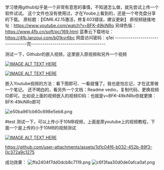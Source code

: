 
学习使用github似乎是一个非常有意思的事情，不知道怎么做，就先尝试上传一个软件试试。
这个文件也没有使用过，才在Yoube上看到的，还是一个夸克盘分享的下载。
原标题：【IDM6.42.15激活，修复403错误，建议更新】
原视频链接地址：https://www.youtube.com/watch?v=BFK-49kiNRo
另绿色版：https://www.4fb.cn/soft/pc/169.html
蓝奏云下载地址：
https://4fb.lanzouj.com/b01kvr6bc
网盘访问密码：q1ei
---------------------------------完--------------------------------------

测试一下，Githubr的嵌入视频，这里嵌入原视频和另外一个视频

[![IMAGE ALT TEXT HERE](https://img.youtube.com/vi/BFK-49kiNRo/0.jpg)](https://www.youtube.com/watch?v=BFK-49kiNRo)

[![IMAGE ALT TEXT HERE](https://img.youtube.com/vi/ZAZ8kWu5sVw/0.jpg)](https://www.youtube.com/watch?v=ZAZ8kWu5sVw)




嵌入Youtube视频的方法：看下图即可、一看就懂了。我也是怕忘记，才在这里做一个笔记。
还不明白的，看另外一个文档：Readme vedio，复制代码、更换视频ID即可。比如说上面的视频嵌入的视频ID码：也就是v=BFK-49kiNRo你就更换：BFK-49kiNRo即可


![e50ba961cb60c698e5eb8.png](https://pic.gitme.us.kg/file/e50ba961cb60c698e5eb8.png)




#test
测试一下，可以上传小于10MB视频，上面是原youtube上的视频教程，下面一个是上传的小于10MB的视频测试



[![IMAGE ALT TEXT HERE](https://img.youtube.com/vi/y08qhn8pes8/0.jpg)](https://www.youtube.com/watch?v=y08qhn8pes8)


https://github.com/user-attachments/assets/1d1c04f6-b032-452b-89f3-0c372a9c1275

成功效果：
![ffa2404f7dd0dcb8c7119.png](https://pic.gitme.us.kg/file/ffa2404f7dd0dcb8c7119.png)
![c6f3faa30d0de0afca0af.png](https://pic.gitme.us.kg/file/c6f3faa30d0de0afca0af.png)


